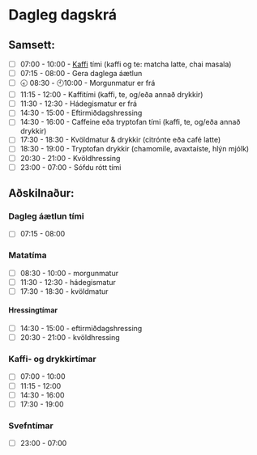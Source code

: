 # Dagleg dagskrá

  ## Samsett:
  - [ ] 07:00 - 10:00 - [Kaffi](https://is.wikipedia.org/wiki/Kaffi) tími (kaffi og te: matcha latte, chai masala)
  - [ ] 07:15 - 08:00 - Gera daglega áætlun
  - [ ] 🕣 08:30 - 🕙10:00 - Morgunmatur er frá
  - [ ] 11:15 - 12:00 - Kaffitími (kaffi, te, og/eða annað drykkir)
  - [ ] 11:30 - 12:30 - Hádegismatur er frá
  - [ ] 14:30 - 15:00 - Eftirmiðdagshressing
  - [ ] 14:30 - 16:00 - Caffeine eða tryptofan tími (kaffi, te, og/eða annað drykkir)
  - [ ] 17:30 - 18:30 - Kvöldmatur & drykkir (citrónte eða café latte)
  - [ ] 18:30 - 19:00 - Tryptofan drykkir (chamomile, avaxtaíste, hlýn mjólk)
  - [ ] 20:30 - 21:00 - Kvöldhressing
  - [ ] 23:00 - 07:00 - Sófdu rótt tími

## Aðskilnaður:

  ### Dagleg áætlun tími
  - [ ] 07:15 - 08:00

  ### Matatíma
  - [ ] 08:30 - 10:00 - morgunmatur
  - [ ] 11:30 - 12:30 - hádegismatur
  - [ ] 17:30 - 18:30 - kvöldmatur

  #### Hressingtímar
  - [ ] 14:30 - 15:00 - eftirmiðdagshressing
  - [ ] 20:30 - 21:00 - kvöldhressing

  ### Kaffi- og drykkirtímar
  - [ ] 07:00 - 10:00
  - [ ] 11:15 - 12:00
  - [ ] 14:30 - 16:00
  - [ ] 17:30 - 19:00

  ### Svefntímar
  - [ ] 23:00 - 07:00
